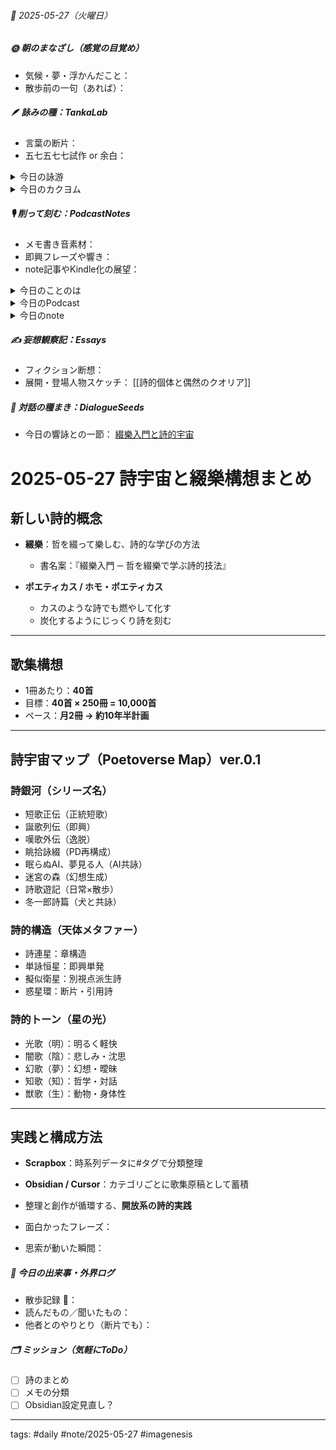 


###### 📅 2025-05-27（火曜日）


##### 🌞 朝のまなざし（感覚の目覚め）
- 気候・夢・浮かんだこと：
- 散歩前の一句（あれば）：

##### 🪶 詠みの種：TankaLab
- 言葉の断片：
- 五七五七七試作 or 余白：

<details>
<summary>今日の詠游</summary>

合鍵｜かたっぽう
あいの鍵こじあけなくてもまたひらく
わたすことなくもらってかえして

ドラクエ｜でら食え
マウンテンある意味クエストアドベンチャー
どえりゃあでかくて食えへんがね

ん｜Z難度
最後から一番目の音　二度目の　ん
ん〜行方わからん　三度目の恋

悪魔｜医者
ドラマではなぞみの独り身
現実は二番目でも三丁目でもなく

詠游四題　令和7年5月27日
レディプレにドラクエモンスタ悪魔くん
合鍵みつけた扉の向こうは

嘆歌｜ゲゲゲの下
公園でタバコ吸うゲのゲ
吸い殻捨ててくゲのゲのゲ
ゴミもおいてくゲゲゲの外道

</details>
<details>
<summary>今日のカクヨム</summary>


</details>

##### 🎙 削って刻む：PodcastNotes
- メモ書き音素材：
- 即興フレーズや響き：
- note記事やKindle化の展望：

<details>
<summary>今日のことのは</summary>

🍃ことのは｜27 May 2025
本日のアフタートーク［要約と目次］
> このエピソードでは、ポッドキャスト配信の過程やテキストデータの管理について話し、特にScrapboxやObsidianといったツールの利用法を考察します。また、季節感や日常の出来事を通じて、言葉の創造性や表現の楽しさを探ります。（AI summary）
> **目次**
> [ポッドキャストのはじまり](https://listen.style/p/radiocampus/9cmnu568#chapter1)　[00:00](https://listen.style/p/radiocampus/9cmnu568#chapter1)  
> [季節感と創造の探求](https://listen.style/p/radiocampus/9cmnu568#chapter2)　[06:30](https://listen.style/p/radiocampus/9cmnu568#chapter2)

▷過去との葉　[ことのは｜27 May 2024](https://listen.style/p/radiocampus/efisdse6)

🍁ことのは｜5月26日(月)
毎日のblogつぶやき
> 5月26日のブログつぶやきです。
> 今日はポカポカ陽気で、天気が良くて日向は暖かかったんですが、気温が14℃ぐらいまでしか上がらなくて、冷たい風が吹いてましたね。風も結構強く昼間は吹きました。今は風は落ち着いてますが、今夜は8℃ぐらいまで下がるみたいです。
> 明日から気温が上がりはじめて、今週は暖かい1週間になりそうです。25℃ぐらいまで上がるみたいですね。明日は22℃という予報が出てます。
> 冬一郎くんは朝ゆっくりめの散歩に出て、2時間ぐらい河川敷に行って、その後お買い物に行って、昨日からお買い物行くよーって言い含めていたら、もう真っ先に向かいましたね。よくわかってるということです。
> ポッドキャストの方は、早起きは三文の徳、ことのは増刊号、アフタートークマガジン、そして夕刊ことのはですね。以上ですね。
> 今日はことのは増刊号とアフタートークマガジンの方で結構、、、[…続きをblogで読む](https://jimt.hatenablog.com/entry/2025/05/26/210911#%E4%BB%8A%E6%97%A5%E3%81%AE%E3%81%A4%E3%81%B6%E3%82%84%E3%81%8D26-May-2025)

新着Podcasts
[ことのは 増刊号 Vol.23｜25 May 2025](https://listen.style/p/radiocampus/ixtholqd)｜LISTEN｜[Patreon](https://www.patreon.com/posts/kotonoha-zeng-23-129888327)
[【早起きは三文の徳】井の中の蛙大海を｜廾六｜皐月 2025 from Radiotalk**](https://listen.style/p/twilight/5ac6cbmo)**｜**LISTEN｜[Radiotalk](https://radiotalk.jp/talk/1313438)
[ことのは｜26 May 2025](https://listen.style/p/radiocampus/n1vwlmab)｜LISTEN｜[Patreon](https://www.patreon.com/posts/kotonoha-26-may-129886905)
[blog｜26 May 2025](https://listen.style/p/inmymind/qth2puin)｜LISTEN

新着blogs
[アーティフィシャル・インテリジェント・サピエンス：AIに譲るサピエンスの称号](https://jimt.hatenablog.com/entry/2025/05/26/210911)｜[こえと言葉のブログ](https://jimt.hatenablog.com/)
[去年のblog｜26May2024](https://jimt.hatenablog.com/entry/2025/05/26/210911#%E5%8E%BB%E5%B9%B4%E3%81%AEblog26May2024)

新着Bibliography
[Lislet ことのは 2025 Vol.9 ｜5.11-5.25｜アフタートークマガジン](https://listen.style/p/archive/opqtzkke)

</details>
<details>
<summary>今日のPodcast</summary>

[**333 声to字de隔日記｜**㊗️**横綱と素敵な彩月晴れと束の間の静寂とますます増殖する迷宮の森と育つ樹々と肩が凝るエディットと予告編と交論はAIとなのかの話**](https://listen.style/p/cafe/ngtbsw4y)**｜**LISTEN
[**【しゃべれるだけしゃべる】#0182 ノイズは本が読めないだけじゃなく思考も妨げられるから嫌われる話 from Radiotalk**](https://listen.style/p/twilight/rfbwkcv8)**｜**LISTEN｜[Radiotalk](https://radiotalk.jp/talk/1313923)
[**ことのは｜27 May 2025**](https://listen.style/p/radiocampus/9cmnu568)**｜**LISTEN｜[Patreon](https://www.patreon.com/posts/kotonoha-27-may-129971238)
[**blog｜27 May 2025**](https://listen.style/p/inmymind/h9lqj4vi)**｜**LISTEN

</details>
<details>
<summary>今日のnote</summary>


</details>

##### ✍️ 妄想観察記：Essays
- フィクション断想：
- 展開・登場人物スケッチ：
[[詩的個体と偶然のクオリア]]
##### 🌱 対話の種まき：DialogueSeeds
- 今日の響詠との一節：
[綴樂入門と詩的宇宙](https://scrapbox.io/ichat/2025%2F05%2F27_綴樂入門と詩的宇宙)
# 2025-05-27 詩宇宙と綴樂構想まとめ

## 新しい詩的概念
- **綴樂**：哲を綴って樂しむ、詩的な学びの方法
  - 書名案：『綴樂入門 ─ 哲を綴樂で学ぶ詩的技法』

- **ポエティカス / ホモ・ポエティカス**
  - カスのような詩でも燃やして化す
  - 炭化するようにじっくり詩を刻む

---

## 歌集構想
- 1冊あたり：**40首**
- 目標：**40首 × 250冊 = 10,000首**
- ペース：**月2冊 → 約10年半計画**

---

## 詩宇宙マップ（Poetoverse Map）ver.0.1
### 詩銀河（シリーズ名）
- 短歌正伝（正統短歌）
- 誕歌列伝（即興）
- 嘆歌外伝（逸脱）
- 眺拾詠綴（PD再構成）
- 眠らぬAI、夢見る人（AI共詠）
- 迷宮の森（幻想生成）
- 詩歌遊記（日常×散歩）
- 冬一郎詩篇（犬と共詠）

### 詩的構造（天体メタファー）
- 詩連星：章構造
- 単詠恒星：即興単発
- 擬似衛星：別視点派生詩
- 惑星環：断片・引用詩

### 詩的トーン（星の光）
- 光歌（明）：明るく軽快
- 闇歌（陰）：悲しみ・沈思
- 幻歌（夢）：幻想・曖昧
- 知歌（知）：哲学・対話
- 獣歌（生）：動物・身体性

---

## 実践と構成方法
- **Scrapbox**：時系列データに#タグで分類整理
- **Obsidian / Cursor**：カテゴリごとに歌集原稿として蓄積
- 整理と創作が循環する、**開放系の詩的実践**

- 面白かったフレーズ：
- 思索が動いた瞬間：

##### 📌 今日の出来事・外界ログ
- 散歩記録 🐾：
- 読んだもの／聞いたもの：
- 他者とのやりとり（断片でも）：

##### 🗂 ミッション（気軽にToDo）
- [ ] 詩のまとめ
- [ ] メモの分類
- [ ] Obsidian設定見直し？

---
tags: #daily #note/2025-05-27 #imagenesis